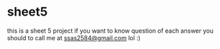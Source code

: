 # sheet5
this is a sheet 5 project
if you want to know question of each answer you should to call me at
ssas2584@gmail.com
lol
:)
